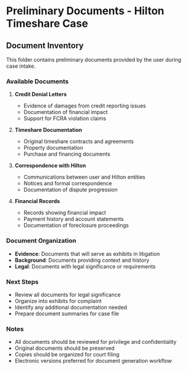 # Preliminary Documents - Hilton Timeshare Case

## Document Inventory
This folder contains preliminary documents provided by the user during case intake.

### Available Documents
1. **Credit Denial Letters**
   - Evidence of damages from credit reporting issues
   - Documentation of financial impact
   - Support for FCRA violation claims

2. **Timeshare Documentation**
   - Original timeshare contracts and agreements
   - Property documentation
   - Purchase and financing documents

3. **Correspondence with Hilton**
   - Communications between user and Hilton entities
   - Notices and formal correspondence
   - Documentation of dispute progression

4. **Financial Records**
   - Records showing financial impact
   - Payment history and account statements
   - Documentation of foreclosure proceedings

### Document Organization
- **Evidence**: Documents that will serve as exhibits in litigation
- **Background**: Documents providing context and history
- **Legal**: Documents with legal significance or requirements

### Next Steps
- Review all documents for legal significance
- Organize into exhibits for complaint
- Identify any additional documentation needed
- Prepare document summaries for case file

### Notes
- All documents should be reviewed for privilege and confidentiality
- Original documents should be preserved
- Copies should be organized for court filing
- Electronic versions preferred for document generation workflow
